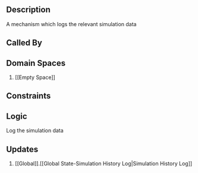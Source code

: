 ## Description

A mechanism which logs the relevant simulation data
## Called By
## Domain Spaces
1. [[Empty Space]]
## Constraints
## Logic
Log the simulation data

## Updates

1. [[Global]].[[Global State-Simulation History Log|Simulation History Log]]

